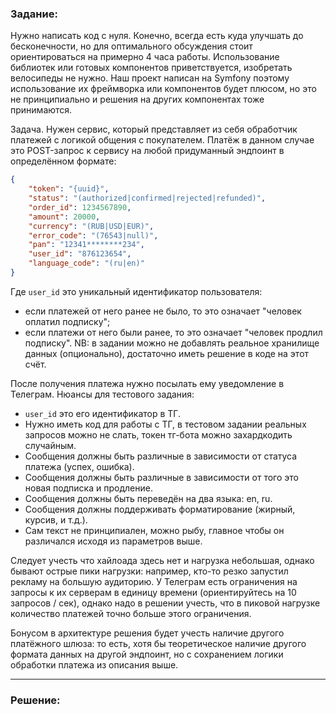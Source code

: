 ### Задание:

Нужно написать код с нуля. Конечно, всегда есть куда улучшать до бесконечности, но для оптимального обсуждения стоит ориентироваться на примерно 4 часа работы.
Использование библиотек или готовых компонентов приветствуется, изобретать велосипеды не нужно. Наш проект написан на Symfony поэтому использование их фреймворка или компонентов будет плюсом, но это не принципиально и решения на других компонентах тоже принимаются.

Задача. Нужен сервис, который представляет из себя обработчик платежей с логикой общения с покупателем.
Платёж в данном случае это POST-запрос к сервису на любой придуманный эндпоинт в определённом формате:
```json
{
    "token": "{uuid}",
    "status": "(authorized|confirmed|rejected|refunded)",
    "order_id": 1234567890,
    "amount": 20000,
    "currency": "(RUB|USD|EUR)",
    "error_code": "(76543|null)",
    "pan": "12341********234",
    "user_id": "876123654",
    "language_code": "(ru|en)"
}
```
Где `user_id` это уникальный идентификатор пользователя:
- если платежей от него ранее не было, то это означает "человек оплатил подписку";
- если платежи от него были ранее, то это означает "человек продлил подписку".
NB: в задании можно не добавлять реальное хранилище данных (опционально), достаточно иметь решение в коде на этот счёт.

После получения платежа нужно посылать ему уведомление в Телеграм. Нюансы для тестового задания:
- `user_id` это его идентификатор в ТГ.
- Нужно иметь код для работы с ТГ, в тестовом задании реальных запросов можно не слать, токен тг-бота можно захардкодить случайным.
- Сообщения должны быть различные в зависимости от статуса платежа (успех, ошибка).
- Сообщения должны быть различные в зависимости от того это новая подписка и продление.
- Сообщения должны быть переведён на два языка: en, ru.
- Сообщения должны поддерживать форматирование (жирный, курсив, и т.д.).
- Сам текст не принципиален, можно рыбу, главное чтобы он различался исходя из параметров выше.

Следует учесть что хайлоада здесь нет и нагрузка небольшая, однако бывают острые пики нагрузки: например, кто-то резко запустил рекламу на большую аудиторию. У Телеграм есть ограничения на запросы к их серверам в единицу времени (ориентируйтесь на 10 запросов / сек), однако надо в решении учесть, что в пиковой нагрузке количество платежей точно больше этого ограничения.

Бонусом в архитектуре решения будет учесть наличие другого платёжного шлюза: то есть, хотя бы теоретическое наличие другого формата данных на другой эндпоинт, но с сохранением логики обработки платежа из описания выше.

---

### Решение:


